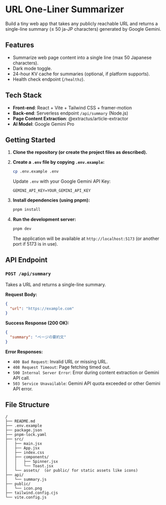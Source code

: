# URL One-Liner Summarizer

Build a tiny web app that takes any publicly reachable URL and returns a single-line summary (≤ 50 ja-JP characters) generated by Google Gemini.

## Features

-   Summarize web page content into a single line (max 50 Japanese characters).
-   Dark mode toggle.
-   24-hour KV cache for summaries (optional, if platform supports).
-   Health check endpoint (`/healthz`).

## Tech Stack

-   **Front‑end**: React + Vite + Tailwind CSS + framer-motion
-   **Back‑end**: Serverless endpoint `/api/summary` (Node.js)
-   **Page Content Extraction**: @extractus/article-extractor
-   **AI Model**: Google Gemini Pro

## Getting Started

1.  **Clone the repository (or create the project files as described).**

2.  **Create a `.env` file by copying `.env.example`:**
    ```bash
    cp .env.example .env
    ```
    Update `.env` with your Google Gemini API Key:
    ```
    GEMINI_API_KEY=YOUR_GEMINI_API_KEY
    ```

3.  **Install dependencies (using pnpm):**
    ```bash
    pnpm install
    ```

4.  **Run the development server:**
    ```bash
    pnpm dev
    ```
    The application will be available at `http://localhost:5173` (or another port if 5173 is in use).

## API Endpoint

### `POST /api/summary`

Takes a URL and returns a single-line summary.

**Request Body:**

```json
{
  "url": "https://example.com"
}
```

**Success Response (200 OK):**

```json
{
  "summary": "ページの要約文"
}
```

**Error Responses:**

-   `400 Bad Request`: Invalid URL or missing URL.
-   `408 Request Timeout`: Page fetching timed out.
-   `500 Internal Server Error`: Error during content extraction or Gemini API call.
-   `503 Service Unavailable`: Gemini API quota exceeded or other Gemini API error.

## File Structure

```
/
├── README.md
├── .env.example
├── package.json
├── pnpm-lock.yaml
├── src/
│   ├── main.jsx
│   ├── App.jsx
│   ├── index.css
│   ├── components/
│   │   ├── Spinner.jsx
│   │   └── Toast.jsx
│   └── assets/  (or public/ for static assets like icons)
├── api/
│   └── summary.js
├── public/
│   └── icon.png
├── tailwind.config.cjs
└── vite.config.js
```
